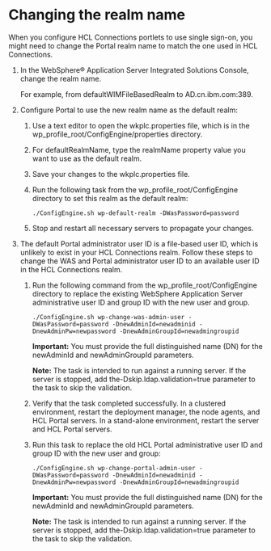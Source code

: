 # Changing the realm name

When you configure HCL Connections portlets to use single sign-on, you might need to change the Portal realm name to match the one used in HCL Connections.

1.  In the WebSphere® Application Server Integrated Solutions Console, change the realm name.

    For example, from defaultWIMFileBasedRealm to AD.cn.ibm.com:389.

2.  Configure Portal to use the new realm name as the default realm:

    1.  Use a text editor to open the wkplc.properties file, which is in the wp\_profile\_root/ConfigEngine/properties directory.

    2.  For defaultRealmName, type the realmName property value you want to use as the default realm.

    3.  Save your changes to the wkplc.properties file.

    4.  Run the following task from the wp\_profile\_root/ConfigEngine directory to set this realm as the default realm:

        ```
        ./ConfigEngine.sh wp-default-realm -DWasPassword=password
        ```

    5.  Stop and restart all necessary servers to propagate your changes.

3.  The default Portal administrator user ID is a file-based user ID, which is unlikely to exist in your HCL Connections realm. Follow these steps to change the WAS and Portal administrator user ID to an available user ID in the HCL Connections realm.

    1.  Run the following command from the wp\_profile\_root/ConfigEngine directory to replace the existing WebSphere Application Server administrative user ID and group ID with the new user and group.

        ```
        ./ConfigEngine.sh wp-change-was-admin-user -DWasPassword=password -DnewAdminId=newadminid -DnewAdminPw=newpassword -DnewAdminGroupId=newadmingroupid
        ```

        **Important:** You must provide the full distinguished name \(DN\) for the newAdminId and newAdminGroupId parameters.

        **Note:** The task is intended to run against a running server. If the server is stopped, add the-Dskip.ldap.validation=true parameter to the task to skip the validation.

    2.  Verify that the task completed successfully. In a clustered environment, restart the deployment manager, the node agents, and HCL Portal servers. In a stand-alone environment, restart the server and HCL Portal servers.

    3.  Run this task to replace the old HCL Portal administrative user ID and group ID with the new user and group:

        ```
        ./ConfigEngine.sh wp-change-portal-admin-user -DWasPassword=password -DnewAdminId=newadminid -DnewAdminPw=newpassword -DnewAdminGroupId=newadmingroupid
        ```

        **Important:** You must provide the full distinguished name \(DN\) for the newAdminId and newAdminGroupId parameters.

        **Note:** The task is intended to run against a running server. If the server is stopped, add the-Dskip.ldap.validation=true parameter to the task to skip the validation.



